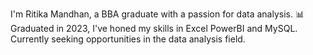 I'm Ritika Mandhan,
a BBA graduate with a passion for data analysis.
📊 Graduated in 2023, I've honed my skills in Excel PowerBI and MySQL.
Currently seeking opportunities in the data analysis field.
